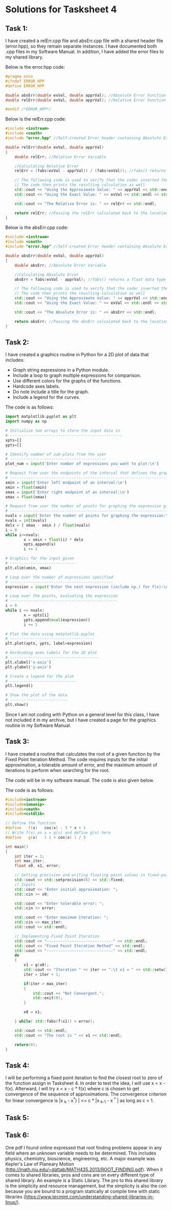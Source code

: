 # Solutions for Tasksheet 4

## Task 1:

  I have created a relErr.cpp file and absErr.cpp file with a shared header file (error.hpp), so they remain separate instances. I have documented both .cpp files in my Software Manual. In addition, I have added the error files to my shared library.

Below is the error.hpp code:
```C++
#pragma once
#ifndef ERROR_HPP
#define ERROR_HPP

double absErr(double exVal, double apprVal); //Absolute Error Function
double relErr(double exVal, double apprVal); //Relative Error Function

#endif /*ERROR_HPP*/
```

Below is the relErr.cpp code:
```C++
#include <iostream>
#include <cmath>
#include "error.hpp" //Self-created Error header containing Absolute Error and Relative Error Functions

double relErr(double exVal, double apprVal)
{
	double relErr; //Relative Error Variable

	//Calculating Relative Error
	relErr = (fabs(exVal - apprVal)) / (fabs(exVal)); //fabs() returns float data type; abs() returns int data type

	// The following code is used to verify that the coder inserted the right numbers for exVal and apprVal
	// The code then prints the resulting calculation as well
	std::cout << "Using the Approximate Value: " << apprVal << std::endl;
	std::cout << "Using the Exact Value: " << exVal << std::endl << std::endl;

	std::cout << "The Relative Error is: " << relErr << std::endl;

	return relErr; //Passing the relErr calculated back to the location of being called
}
```

Below is the absErr.cpp code:
```C++
#include <iostream>
#include <cmath>
#include "error.hpp" //Self-created Error header containing Absolute Error and Relative Error Functions

double absErr(double exVal, double apprVal)
{
	double absErr; //Absolute Error Variable

	//Calculating Absolute Error
	absErr = fabs(exVal - apprVal); //fabs() returns a float data type where as abs() only returns an int data type

	// The following code is used to verify that the coder inserted the right numbers for exVal and apprVal
	// The code then prints the resulting calculation as well
	std::cout << "Using the Approximate Value: " << apprVal << std::endl;
	std::cout << "Using the Exact Value: " << exVal << std::endl << std::endl;

	std::cout << "The Absolute Error is: " << absErr << std::endl;

	return absErr; //Passing the absErr calculated back to the location of being called
}
```

## Task 2:

I have created a graphics routine in Python for a 2D plot of data that includes:
* Graph string expressions in a Python module.
* Include a loop to graph multiple expressions for comparison.
* Use different colors for the graphs of the functions.
* Hardcode axes labels.
* Do note include a title for the graph.
* Include a legend for the curves.

The code is as follows:
```Python
import matplotlib.pyplot as plt
import numpy as np

# Initialize two arrays to store the input data in
# -------------------------------------------------
xpts=[]
ypts=[]

# Identify number of sub-plots from the user
# ------------------------------------------
plot_num = input('Enter number of expressions you want to plot:\n')

# Request from user the endpoints of the interval that defines the graphical domain
# ----------------------------------------------------------------------------------
xmin = input('Enter left endpoint of an interval:\n')
xmin = float(xmin)
xmax = input('Enter right endpoint of an interval:\n')
xmax = float(xmax)

# Request from user the number of points for graphing the expression given
# -------------------------------------------------------------------------
nvals = input('Enter the number of points for graphing the expression:\n')
nvals = int(nvals)
delx = ( xmax - xmin ) / float(nvals)
i = 0
while i<=nvals:
        x = xmin + float(i) * delx
        xpts.append(x)
        i += 1

# Graphics for the input given
# -----------------------------
plt.xlim(xmin, xmax)

# Loop over the number of expressions specified
# ---------------------------------------------
expression = input('Enter the next expression (include np.) for f(x):\n')

# Loop over the points, evaluating the expression
# -----------------------------------------------
i = 0
while i <= nvals:
        x = xpts[i]
        ypts.append(eval(expression))
        i += 1

# Plot the data using matplotlib.pyplot
# -------------------------------------
plt.plot(xpts, ypts, label=expression)

# Hardcoding axes labels for the 2D plot
# ---------------------------------------
plt.xlabel('x-axis')
plt.ylabel('y-axis')

# Create a legend for the plot
# -----------------------------
plt.legend()

# Show the plot of the data
# -------------------------
plt.show()
```

Since I am not coding with Python on a general level for this class, I have not included it in my archive, but I have created a page for the
graphics routine in my Software Manual.

## Task 3:

I have created a routine that calculates the root of a given function by the Fixed Point Iteration Method. The code requires inputs for the initial approximation, a tolerable amount of error, and the maximum amount of iterations to perform when searching for the root.

The code will be in my software manual. The code is also given below.

The code is as follows:
```C++
#include<iostream>
#include<iomanip>
#include<cmath>
#include<cstdlib>

// Define the function
#define   f(x)   cos(x) - 3 * x + 1
// Write f(x) as x = g(x) and define g(x) here
#define   g(x)   ( 1 + cos(x) ) / 3

int main()
{
    int iter = 1;
    int max_iter;
	float x0, x1, error;

	// Setting precision and writing floating point values in fixed-point notation.
	std::cout << std::setprecision(6) << std::fixed;
	// Inputs
	std::cout << "Enter initial approximation: ";
	std::cin >> x0;

	std::cout << "Enter tolerable error: ";
	std::cin >> error;

	std::cout << "Enter maximum iteration: ";
	std::cin >> max_iter;
    std::cout << std::endl;

	// Implementing Fixed Point Iteration
	std::cout << "-----------------------------" << std::endl;
	std::cout << "Fixed Point Iteration Method" << std::endl;
	std::cout << "-----------------------------" << std::endl;
	do
	{
	    x1 = g(x0);
	    std::cout << "Iteration " << iter << ":\t x1 = " << std::setw(10) << x1 << " and f(x1) = " << std::setw(10) << f(x1) << std::endl;
	    iter = iter + 1;

	    if(iter > max_iter)
	    {
		    std::cout << "Not Convergent.";
		    std::exit(0);
		}

		x0 = x1;

	} while( std::fabs(f(x1)) > error);

	std::cout << std::endl;
    std::cout << "The root is " << x1 << std::endl;

	return(0);
}
```


## Task 4:

I will be performing a fixed point iteration to find the closest root to zero of the function assign in Tasksheet 4. In order to test the idea, I will use x = x - f(x).
Afterward, I will try x = x - c * f(x) where c is chosen to get convergence of the sequence of approximations. The convergence criterion for linear convergence is |x <sub>k</sub> - x<sup>\*</sup>) | <= c * |x <sub>k-1</sub> - x <sup>\*</sup> | as long as c < 1.

## Task 5:

## Task 6:

One pdf I found online expressed that root finding problems appear in any field where an unknown variable needs to be determined. This includes physics, chemistry, bioscience, engineering, etc. A major example was Kepler's Law of Planeary Motion (http://math.niu.edu/~dattab/MATH435.2013/ROOT_FINDING.pdf). When it comes to shared libraries, pros and cons are on every different type of shared library. An example is a Static Library. The pro to this shared library is the simplicity and resource management, but the simplicity is also the con because you are bound to a program statically at compile time with static libraries (https://www.tecmint.com/understanding-shared-libraries-in-linux/).
